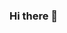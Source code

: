 ### Hi there 👋

<!--
**Tyanaeffa12/Tyanaeffa12** is a ✨ _special_ ✨ repository because its `README.md` (this file) appears on your GitHub profile.

I'm an aspiring Software Engineer, a Content Creator and an Enterpreneur. I'm passionate about sharing knowledge, documentation, web engineering and others.

Here's a quick summary about me:

💡 Fun fact: I'm currently studying at AltSchool Africa School of Software Engineering Class of 2022.
🌱 I’m currently learning JavaScript, Reactjs.
😊 I’m looking for help with open source projects, hackathons, internships, and entry-level opportunities.
💼 Job interests: Software Engineer, Front Engineer, or UI Engineer (Intern).
📫 You can contact me by emailing tyanaeffa@yahoo.com.
